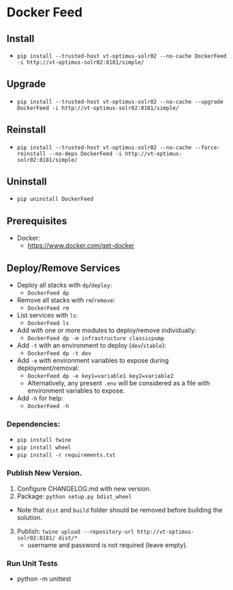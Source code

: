 # Docker Feed

## Install
- `pip install --trusted-host vt-optimus-solr02 --no-cache DockerFeed -i http://vt-optimus-solr02:8181/simple/`
## Upgrade
- `pip install --trusted-host vt-optimus-solr02 --no-cache --upgrade DockerFeed -i http://vt-optimus-solr02:8181/simple/`
## Reinstall
- `pip install --trusted-host vt-optimus-solr02 --no-cache --force-reinstall --no-deps DockerFeed -i http://vt-optimus-solr02:8181/simple/`
## Uninstall
- `pip uninstall DockerFeed`

## Prerequisites
- Docker:
  - https://www.docker.com/get-docker

## Deploy/Remove Services
- Deploy all stacks with `dp`/`deploy`:
  - `DockerFeed dp`
- Remove all stacks with `rm`/`remove`:
  - `DockerFeed rm`
- List services with `ls`:
  - `DockerFeed ls`
- Add  with one or more modules to deploy/remove individually:
  - `DockerFeed dp -m infrastructure classicpump`
- Add `-t` with an environment to deploy (`dev`/`stable`):
  - `DockerFeed dp -t dev`
- Add `-e` with environment variables to expose during deployment/removal:
  - `DockerFeed dp -e key1=variable1 key2=variable2`
  - Alternatively, any present `.env` will be considered as a file with environment variables to expose.
- Add `-h` for help:
  - `DockerFeed -h`

### Dependencies:
  - `pip install twine`
  - `pip install wheel`
  - `pip install -r requirements.txt`

### Publish New Version.
1. Configure CHANGELOG.md with new version.
2. Package: `python setup.py bdist_wheel`
  - Note that `dist` and `build` folder should be removed before building the solution.
3. Publish: `twine upload --repository-url http://vt-optimus-solr02:8181/ dist/*`
   - username and password is not required (leave empty). 

### Run Unit Tests
- python -m unittest